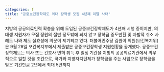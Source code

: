 ```yaml
---
categories: f
title: "공중보건장학제도 의대 장학생 모집 4년째 미달 사태"
---
```

지방의 공공의료인력 확충을 위해 도입된 공중보건장학제도가 4년째 시행 중이지만, 의대생 지원자가 모집 정원의 절반 정도밖에 되지 않고 장학금 중도반환 및 자발적 취소 사례도 나와 제도 실효성에 의문이 제기되고 있다. 더불어민주당 김원이 의원(보건복지위)은 9월 29일 보건복지부에서 제출받은 공중보건장학생 지원현황을 공개했다. 공중보건장학제도는 의사 또는 간호사 면허 취득 후 일정 기간을 지방의 공공의료기관에서 의무적으로 일할 것을 조건으로, 국가와 지방자치단체가 장학금을 주는 사업으로 장학금을 받은 기간만큼 2년에서 최대 5년까지